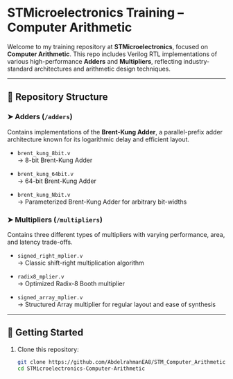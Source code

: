 # STMicroelectronics Training – Computer Arithmetic

Welcome to my training repository at **STMicroelectronics**, focused on **Computer Arithmetic**. This repo includes Verilog RTL implementations of various high-performance **Adders** and **Multipliers**, reflecting industry-standard architectures and arithmetic design techniques.

---

## 📁 Repository Structure

### ➤ Adders (`/adders`)
Contains implementations of the **Brent-Kung Adder**, a parallel-prefix adder architecture known for its logarithmic delay and efficient layout.

- `brent_kung_8bit.v`  
  → 8-bit Brent-Kung Adder

- `brent_kung_64bit.v`  
  → 64-bit Brent-Kung Adder

- `brent_kung_Nbit.v`  
  → Parameterized Brent-Kung Adder for arbitrary bit-widths

### ➤ Multipliers (`/multipliers`)
Contains three different types of multipliers with varying performance, area, and latency trade-offs.

- `signed_right_mplier.v`  
  → Classic shift-right multiplication algorithm

- `radix8_mplier.v`  
  → Optimized Radix-8 Booth multiplier

- `signed_array_mplier.v`  
  → Structured Array multiplier for regular layout and ease of synthesis

---

## 🔧 Getting Started

1. Clone this repository:
   ```bash
   git clone https://github.com/AbdelrahmanEA8/STM_Computer_Arithmetic
   cd STMicroelectronics-Computer-Arithmetic
